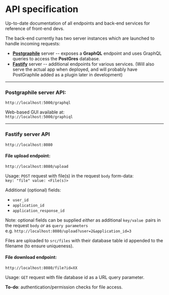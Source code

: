 # API specification

Up-to-date documentation of all endpoints and back-end services for reference of front-end devs.

The back-end currently has two server instances which are launched to handle incoming requests:

- [**Postgraphile**](https://www.graphile.org/postgraphile/) server -- exposes a **GraphQL** endpoint and uses GraphQL queries to access the **PostGres** database.
- [**Fastify**](https://www.fastify.io/) server -- additional endpoints for various services. (Will also serve the actual app when deployed, and will probably have PostGraphile added as a plugin later in development)

---

### Postgraphile server API:

`http://localhost:5000/graphql`

Web-based GUI available at:  
`http://localhost:5000/graphiql`

---

### Fastify server API

`http://localhost:8080`

#### File upload endpoint:

`http://localhost:8080/upload`

Usage: `POST` request with file(s) in the request `body` form-data:  
`key: "file" value: <File(s)>`

Additional (optional) fields:

- `user_id`
- `application_id`
- `application_response_id`

Note: optional fields can be supplied _either_ as additional `key/value `pairs in the request `body` _or_ as `query parameters`  
e.g. `http://localhost:8080/upload?user=2&application_id=3`

Files are uploaded to `src/files` with their database table id appended to the filename (to ensure uniqueness).

#### File download endpoint:

`http://localhost:8080/file?id=XX`

Usage: `GET` request with file database id as a URL query parameter.

**To-do**: authentication/permission checks for file access.
